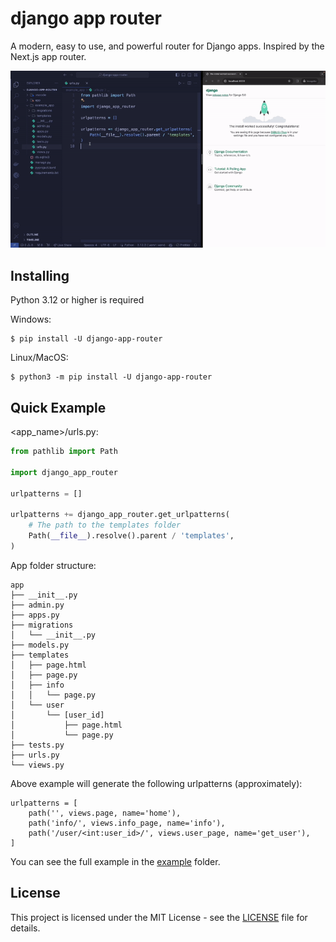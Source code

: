 # django app router
A modern, easy to use, and powerful router for Django apps. Inspired by the Next.js app router.

![Django App Router](https://raw.githubusercontent.com/staciax/django-app-router/master/docs/django-app-router-800.gif)

## Installing
Python 3.12 or higher is required

Windows: <br>
```
$ pip install -U django-app-router
```
Linux/MacOS:
```
$ python3 -m pip install -U django-app-router
```

## Quick Example
<app_name>/urls.py:
```python
from pathlib import Path

import django_app_router

urlpatterns = []

urlpatterns += django_app_router.get_urlpatterns(
    # The path to the templates folder
    Path(__file__).resolve().parent / 'templates',
)
```
App folder structure:
```
app
├── __init__.py
├── admin.py
├── apps.py
├── migrations
│   └── __init__.py
├── models.py
├── templates
│   ├── page.html
│   ├── page.py
│   ├── info
│   │   └── page.py
│   └── user
│       └── [user_id]
│           ├── page.html
│           └── page.py
├── tests.py
├── urls.py
└── views.py
```
Above example will generate the following urlpatterns (approximately):
```
urlpatterns = [
    path('', views.page, name='home'),
    path('info/', views.info_page, name='info'),
    path('/user/<int:user_id>/', views.user_page, name='get_user'),
]
```

You can see the full example in the [example](example) folder.

## License
This project is licensed under the MIT License - see the [LICENSE](LICENSE) file for details.